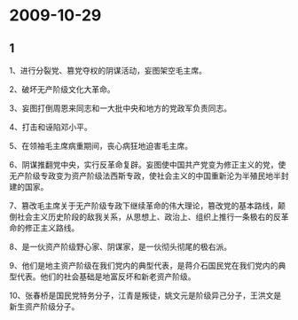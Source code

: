 # 2009-10-29

## 1



1、进行分裂党、篡党夺权的阴谋活动，妄图架空毛主席。

2、破坏无产阶级文化大革命。

3、妄图打倒周恩来同志和一大批中央和地方的党政军负责同志。

4、打击和诬陷邓小平。

5、在领袖毛主席病重期间，丧心病狂地迫害毛主席。

6、阴谋推翻党中央，实行反革命复辟。妄图使中国共产党变为修正主义的党，使无产阶级专政变为资产阶级法西斯专政，使社会主义的中国重新沦为半殖民地半封建的国家。

7、篡改毛主席关于无产阶级专政下继续革命的伟大理论，篡改党的基本路线，颠倒社会主义历史阶段的敌我关系，从思想上、政治上、组织上推行一条极右的反革命的修正主义路线。

8、是一伙资产阶级野心家、阴谋家，是一伙彻头彻尾的极右派。

9、他们是地主资产阶级在我们党内的典型代表，是蒋介石国民党在我们党内的典型代表。他们的社会基础是地富反坏和新老资产阶级。

10、张春桥是国民党特务分子，江青是叛徒，姚文元是阶级异己分子，王洪文是新生资产阶级分子。




